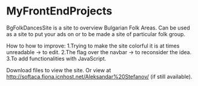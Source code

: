 # MyFrontEndProjects
BgFolkDancesSite is a site to overview Bulgarian Folk Areas.
Can be used as a site to put your ads on or to be made a site of particular folk group.

How to how to improve:
1.Trying to make the site colorful it is at times unreadable -> to edit.
2.The flag over the navbar -> to reconsider the idea.
3.To add functionalities with JavaScript.

Download files to view the site. 
Or view at http://softaca.fiona.icnhost.net/Aleksandar%20Stefanov/ (if still available).
